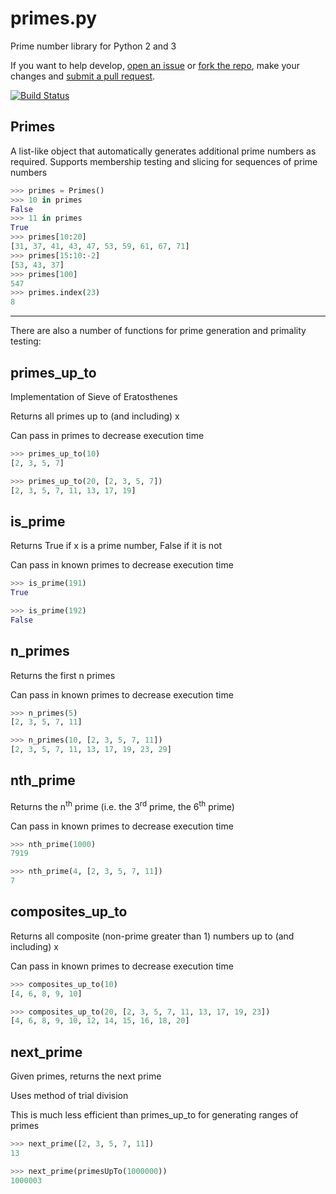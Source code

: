 # primes.py

Prime number library for Python 2 and 3

If you want to help develop, [open an issue](https://github.com/liam-m/primes.py/issues/new) or [fork the repo](https://github.com/liam-m/primes.py/fork), make your changes and [submit a pull request](https://github.com/liam-m/primes.py/compare/).

[![Build Status](https://travis-ci.org/liam-m/primes.py.svg?branch=master)](https://travis-ci.org/liam-m/primes.py)

## Primes

A list-like object that automatically generates additional prime numbers as required. Supports membership testing and slicing for sequences of prime numbers

```python
>>> primes = Primes()
>>> 10 in primes
False
>>> 11 in primes
True
>>> primes[10:20]
[31, 37, 41, 43, 47, 53, 59, 61, 67, 71]
>>> primes[15:10:-2]
[53, 43, 37]
>>> primes[100]
547
>>> primes.index(23)
8
```

---

There are also a number of functions for prime generation and primality testing:

## primes_up_to
    
Implementation of Sieve of Eratosthenes

Returns all primes up to (and including) x

Can pass in primes to decrease execution time

```python
>>> primes_up_to(10)
[2, 3, 5, 7]

>>> primes_up_to(20, [2, 3, 5, 7])
[2, 3, 5, 7, 11, 13, 17, 19]
```

## is_prime

Returns True if x is a prime number, False if it is not

Can pass in known primes to decrease execution time

```python
>>> is_prime(191)
True

>>> is_prime(192)
False
```

## n_primes

Returns the first n primes

Can pass in known primes to decrease execution time

```python
>>> n_primes(5)
[2, 3, 5, 7, 11]

>>> n_primes(10, [2, 3, 5, 7, 11])
[2, 3, 5, 7, 11, 13, 17, 19, 23, 29]
```

## nth_prime

Returns the n<sup>th</sup> prime (i.e. the 3<sup>rd</sup> prime, the 6<sup>th</sup> prime)

Can pass in known primes to decrease execution time 

```python
>>> nth_prime(1000)
7919

>>> nth_prime(4, [2, 3, 5, 7, 11])
7
```

## composites_up_to

Returns all composite (non-prime greater than 1) numbers up to (and including) x

Can pass in known primes to decrease execution time

```python
>>> composites_up_to(10)
[4, 6, 8, 9, 10]

>>> composites_up_to(20, [2, 3, 5, 7, 11, 13, 17, 19, 23])
[4, 6, 8, 9, 10, 12, 14, 15, 16, 18, 20]
```

## next_prime

Given primes, returns the next prime

Uses method of trial division
    
This is much less efficient than primes_up_to for generating ranges of primes

```python
>>> next_prime([2, 3, 5, 7, 11])
13

>>> next_prime(primesUpTo(1000000))
1000003
```
